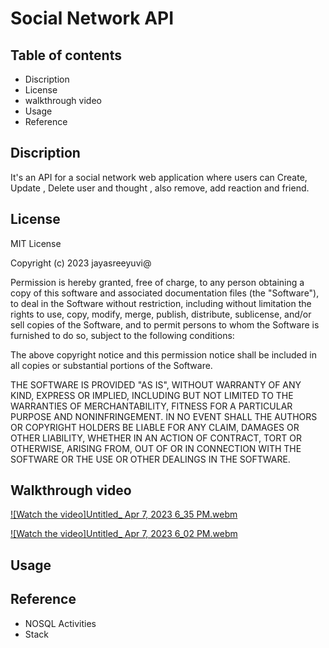 # Social Network API

## Table of contents

-  Discription
-  License
-  walkthrough video
-  Usage
-  Reference

## Discription

It's an API for a social network web application where users can Create, Update , Delete user and thought , also remove, add reaction and friend.

## License
MIT License

Copyright (c) 2023 jayasreeyuvi@

Permission is hereby granted, free of charge, to any person obtaining a copy
of this software and associated documentation files (the "Software"), to deal
in the Software without restriction, including without limitation the rights
to use, copy, modify, merge, publish, distribute, sublicense, and/or sell
copies of the Software, and to permit persons to whom the Software is
furnished to do so, subject to the following conditions:

The above copyright notice and this permission notice shall be included in all
copies or substantial portions of the Software.

THE SOFTWARE IS PROVIDED "AS IS", WITHOUT WARRANTY OF ANY KIND, EXPRESS OR
IMPLIED, INCLUDING BUT NOT LIMITED TO THE WARRANTIES OF MERCHANTABILITY,
FITNESS FOR A PARTICULAR PURPOSE AND NONINFRINGEMENT. IN NO EVENT SHALL THE
AUTHORS OR COPYRIGHT HOLDERS BE LIABLE FOR ANY CLAIM, DAMAGES OR OTHER
LIABILITY, WHETHER IN AN ACTION OF CONTRACT, TORT OR OTHERWISE, ARISING FROM,
OUT OF OR IN CONNECTION WITH THE SOFTWARE OR THE USE OR OTHER DEALINGS IN THE
SOFTWARE.

## Walkthrough video

[![Watch the video]Untitled_ Apr 7, 2023 6_35 PM.webm](https://user-images.githubusercontent.com/114691852/230684172-19a19ded-deae-4082-9d03-277f2f58ffee.webm)


[![Watch the video]Untitled_ Apr 7, 2023 6_02 PM.webm](https://user-images.githubusercontent.com/114691852/230684252-79037296-1155-489d-a41f-95ed31ed3e7b.webm)


## Usage


## Reference

-  NOSQL Activities
-  Stack 




